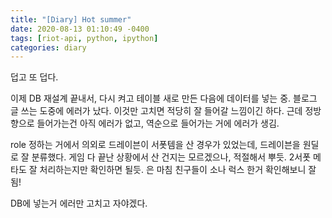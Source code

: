 ```yaml
---
title: "[Diary] Hot summer"
date: 2020-08-13 01:10:49 -0400
tags: [riot-api, python, ipython]
categories: diary
---
```



덥고 또 덥다.

이제 DB 재설계 끝내서, 다시 켜고 테이블 새로 만든 다음에 데이터를 넣는 중.
블로그 글 쓰는 도중에 에러가 났다. 이것만 고치면 적당히 잘 들어갈 느낌이긴 하다.
근데 정방향으로 들어가는건 아직 에러가 없고, 역순으로 들어가는 거에 에러가 생김.

role 정하는 거에서 의외로 드레이븐이 서폿템을 산 경우가 있었는데, 드레이븐을 원딜로 잘 분류했다.
게임 다 끝난 상황에서 산 건지는 모르겠으나, 적절해서 뿌듯.
2서폿 메타도 잘 처리하는지만 확인하면 될듯.
은 마침 친구들이 소나 럭스 한거 확인해보니 잘됨!

DB에 넣는거 에러만 고치고 자야겠다.
